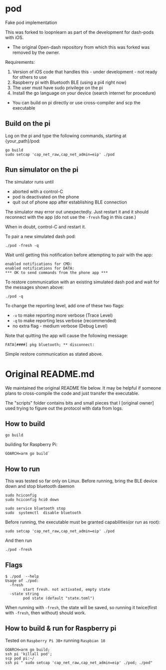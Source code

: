 # pod

Fake pod implementation

This was forked to loopnlearn as part of the development for dash-pods with iOS.
* The original 0pen-dash repository from which this was forked was removed by the owner.

Requirements:
1. Version of iOS code that handles this - under development - not ready for others to use
2. Raspberry pi with Bluetooth BLE (using a pi4 right now)
3. The user must have sudo privilege on the pi
4. Install the go language on your device (search internet for procedure)
  *  You can build on pi directly or use cross-compiler and scp the executable

## Build on the pi

Log on the pi and type the following commands, starting at {your_path}/pod:
```
go build
sudo setcap 'cap_net_raw,cap_net_admin=eip' ./pod
```

## Run simulator on the pi

The simulator runs until 
* aborted with a control-C
* pod is deactivated on the phone
* quit out of phone app after establishing BLE connection
 
The simulator may error out unexpectedly. Just restart it and it should reconnect with the app (do not use the `-fresh` flag in this case.)

When in doubt, control-C and restart it.

To pair a new simulated dash pod:
```
./pod -fresh -q
```

Wait until getting this notification before attempting to pair with the app:
```
enabled notifications for CMD:
enabled notifications for DATA:
*** OK to send commands from the phone app ***
```

To restore communication with an existing simulated dash pod and wait for the messages shown above:
```
./pod -q
```

To change the reporting level, add one of these two flags:
* `-v` to make reporting more verbose (Trace Level)
* `-q` to make reporting less verbose (recommended)
* no extra flag - medium verbose (Debug Level)

Note that quitting the app will cause the following message:
```
FATA[####] pkg bluetooth; ** disconnect:
```

Simple restore communication as stated above.

# Original README.md

We maintained the original README file below. It may be helpful if someone plans to cross-compile the code and just transfer the executable.

The "scripts" folder contains bits and small pieces that I [original owner] used trying to figure out the protocol with data from logs.

## How to build

```
go build
```

building for Raspberry Pi:
```
GOARCH=arm go build`
```

## How to run

This was tested so far only on Linux.
Before running, bring the BLE device down and stop bluetooth daemon
```
sudo hciconfig
sudo hciconfig hci0 down

sudo service bluetooth stop
sudo  systemctl  disable bluetooth
```

Before running, the executable must be granted capabilities(or run as root):
```
sudo setcap 'cap_net_raw,cap_net_admin=eip' ./pod
```
And then run

```
./pod -fresh
```

## Flags

```
$ ./pod  --help
Usage of ./pod:
  -fresh
        start fresh. not activated, empty state
  -state string
        pod state (default "state.toml")

```

When running with `-fresh`, the state will be saved, so running it twice(first with `-fresh`, then without) should work.

## How to build & run for Raspberry pi
Tested on `Raspberry Pi 3B+` running `Raspbian 10`

```
GOARCH=arm go build;
ssh pi 'killall pod';
scp pod pi:~/  
ssh pi " sudo setcap 'cap_net_raw,cap_net_admin=eip' ./pod; ./pod"
```
